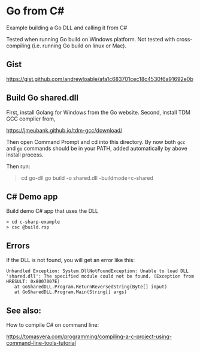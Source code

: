 # Go from C#

Example building a Go DLL and calling it from C#

Tested when running Go build on Windows platform. Not tested with cross-compiling (i.e. running Go build on linux or Mac).

## Gist

https://gist.github.com/andrewloable/afa1c683701cec18c4530f6a91692e0b

## Build Go shared.dll

First, install Golang for Windows from the Go website. 
Second, install TDM GCC complier from,

https://jmeubank.github.io/tdm-gcc/download/

Then open Command Prompt and cd into this directory. 
By now both `gcc` and `go` commands should be in your PATH, added automatically by above install process.

Then run:

> cd go-dll
> go build -o shared.dll -buildmode=c-shared


## C# Demo app

Build demo C# app that uses the DLL

```
> cd c-sharp-example
> csc @build.rsp
```

## Errors

If the DLL is not found, you will get an error like this:

```
Unhandled Exception: System.DllNotFoundException: Unable to load DLL 'shared.dll': The specified module could not be found. (Exception from HRESULT: 0x8007007E)
   at GoSharedDLL.Program.ReturnReversedString(Byte[] input)
   at GoSharedDLL.Program.Main(String[] args)
```

## See also:

How to compile C# on command line:

https://tomasvera.com/programming/compiling-a-c-project-using-command-line-tools-tutorial
